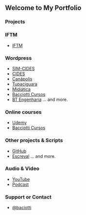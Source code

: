 ## Welcome to My Portfolio

### Projects

### IFTM
- [IFTM](https://iftm.edu.br/)

### Wordpress
- [SIM-CIDES](http://simcides.com.br/)
- [CIDES](http://cides.com.br/)
- [Canápolis](http://canapolis.mg.gov.br/)
- [Tupaciguara](http://www.tupaciguara.mg.gov.br/)
- [Midiática](http://midiatica.com/)
- [Bacciotti Cursos](http://baciotticursos.com.br/)
- [BT Engenharia](http://bt.eng.br/)
  ... and more.

### Online courses
- [Udemy](https://www.udemy.com/user/lucasbaciotti/)
- [Bacciotti Cursos](http://baciotticursos.com.br/)

### Other projects & Scripts
- [GitHub](https://github.com/bacciotti?tab=repositories)
- [Escreval](https://www.escreval.com/)
  ... and more.

### Audio & Video
- [YouTube](https://www.youtube.com/TiagoBacciottiMoreira)
- [Podcast](https://anchor.fm/bacciotti)

### Support or Contact
- [@baciotti](https://twitter.com/baciotti)
